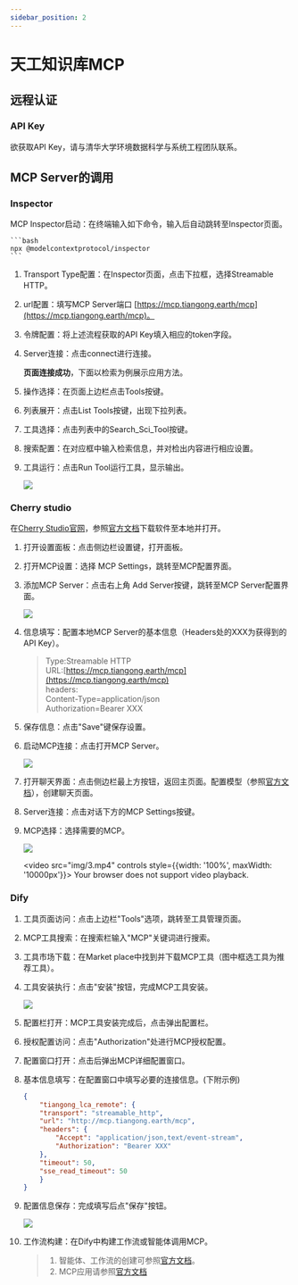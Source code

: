 ```yaml
---
sidebar_position: 2
---
```


# 天工知识库MCP

## 远程认证

### API Key

欲获取API Key，请与清华大学环境数据科学与系统工程团队联系。

## MCP Server的调用

### Inspector

MCP Inspector启动：在终端输入如下命令，输入后自动跳转至Inspector页面。

    ```bash
    npx @modelcontextprotocol/inspector
    ```

1. Transport Type配置：在Inspector页面，点击下拉框，选择Streamable HTTP。  
2. url配置：填写MCP Server端口 [https://mcp.tiangong.earth/mcp](https://mcp.tiangong.earth/mcp)。
3. 令牌配置：将上述流程获取的API Key填入相应的token字段。
4. Server连接：点击connect进行连接。

    **页面连接成功**，下面以检索为例展示应用方法。  
5. 操作选择：在页面上边栏点击Tools按键。  
6. 列表展开：点击List Tools按键，出现下拉列表。  
7. 工具选择：点击列表中的Search_Sci_Tool按键。  
8. 搜索配置：在对应框中输入检索信息，并对检出内容进行相应设置。  
9. 工具运行：点击Run Tool运行工具，显示输出。  

    ![](img/19.png)

### Cherry studio

在[Cherry Studio官网](https://www.cherry-ai.com/download)，参照[官方文档](https://docs.cherry-ai.com/pre-basic/installation)下载软件至本地并打开。  

1. 打开设置面板：点击侧边栏设置键，打开面板。  
2. 打开MCP设置：选择 MCP Settings，跳转至MCP配置界面。  
3. 添加MCP Server：点击右上角 Add Server按键，跳转至MCP Server配置界面。  

    ![](img/6.png)

4. 信息填写：配置本地MCP Server的基本信息（Headers处的XXX为获得到的API Key）。  

    >Type:Streamable HTTP  
    >URL:[https://mcp.tiangong.earth/mcp](https://mcp.tiangong.earth/mcp)  
    >headers:  
    >Content-Type=application/json  
    >Authorization=Bearer XXX

5. 保存信息：点击"Save"键保存设置。  
6. 启动MCP连接：点击打开MCP Server。

    ![](img/22.png)

7. 打开聊天界面：点击侧边栏最上方按钮，返回主页面。配置模型（参照[官方文档](https://docs.cherry-ai.com/pre-basic/providers)），创建聊天页面。  
8. Server连接：点击对话下方的MCP Settings按键。  
9. MCP选择：选择需要的MCP。

    ![](img/23.png)
  
    <video src="img/3.mp4" controls style={{width: '100%', maxWidth: '10000px'}}>
      Your browser does not support video playback.
    </video>

### Dify  

1. 工具页面访问：点击上边栏"Tools"选项，跳转至工具管理页面。
1. MCP工具搜索：在搜索栏输入"MCP"关键词进行搜索。
1. 工具市场下载：在Market place中找到并下载MCP工具（图中框选工具为推荐工具）。
1. 工具安装执行：点击"安装"按钮，完成MCP工具安装。

    ![](img/16.png)

1. 配置栏打开：MCP工具安装完成后，点击弹出配置栏。  
1. 授权配置访问：点击"Authorization"处进行MCP授权配置。  
1. 配置窗口打开：点击后弹出MCP详细配置窗口。  
1. 基本信息填写：在配置窗口中填写必要的连接信息。(下附示例)

    ```JSON
    {
        "tiangong_lca_remote": {
        "transport": "streamable_http",
        "url": "http://mcp.tiangong.earth/mcp",
        "headers": {
            "Accept": "application/json,text/event-stream",
            "Authorization": "Bearer XXX"
        },
        "timeout": 50,
        "sse_read_timeout": 50
        }
    }
    ```

1. 配置信息保存：完成填写后点"保存"按钮。  

    ![](img/24.png)  

1. 工作流构建：在Dify中构建工作流或智能体调用MCP。

    >
    >1. 智能体、工作流的创建可参照[官方文档](https://docs.dify.ai/zh-hans/guides/application-orchestrate/creating-an-application)。
    >2. MCP应用请参照[官方文档](https://docs.dify.ai/zh-hans/guides/tools/mcp)

